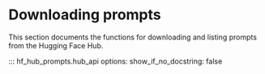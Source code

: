 # Downloading prompts

This section documents the functions for downloading and listing prompts from the Hugging Face Hub.

::: hf_hub_prompts.hub_api
    options:
        show_if_no_docstring: false